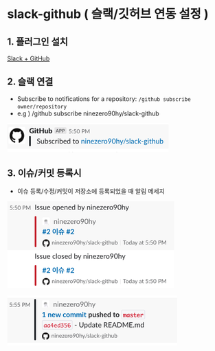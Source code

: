 # slack-github ( 슬랙/깃허브 연동 설정 )

## 1. 플러그인 설치

[Slack + GitHub](https://github.com/marketplace/slack-github)

## 2. 슬랙 연결

- Subscribe to notifications for a repository: `/github subscribe owner/repository`
- e.g ) /github subscribe ninezero90hy/slack-github

![](2018-12-126-10971f72-a50f-4265-bf51-1223bcc165cb.06.40.png)

## 3. 이슈/커밋 등록시

- 이슈 등록/수정/커밋이 저장소에 등록되었을 때 알림 메세지

![](2018-12-126-73d41abd-380d-4c0c-b457-8b78766dce27.06.49.png)

![](2018-12-126-47dc7af3-9acf-4879-a0a0-a71f0183d9c2.06.55.png)
